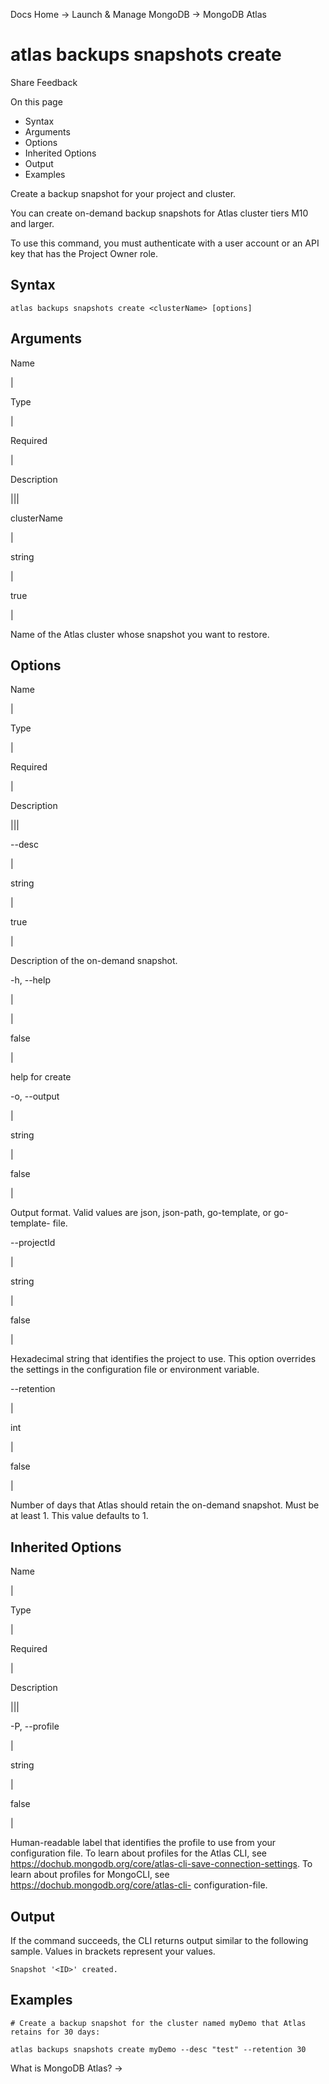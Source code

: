 Docs Home → Launch & Manage MongoDB → MongoDB Atlas

# atlas backups snapshots create

Share Feedback

On this page

  * Syntax
  * Arguments
  * Options
  * Inherited Options
  * Output
  * Examples

Create a backup snapshot for your project and cluster.

You can create on-demand backup snapshots for Atlas cluster tiers M10 and
larger.

To use this command, you must authenticate with a user account or an API key
that has the Project Owner role.

## Syntax

    
    
    atlas backups snapshots create <clusterName> [options]  
      
  
## Arguments

Name

|

Type

|

Required

|

Description  
  
|||  
  
clusterName

|

string

|

true

|

Name of the Atlas cluster whose snapshot you want to restore.  
  
## Options

Name

|

Type

|

Required

|

Description  
  
|||  
  
\--desc

|

string

|

true

|

Description of the on-demand snapshot.  
  
-h, --help

|

|

false

|

help for create  
  
-o, --output

|

string

|

false

|

Output format. Valid values are json, json-path, go-template, or go-template-
file.  
  
\--projectId

|

string

|

false

|

Hexadecimal string that identifies the project to use. This option overrides
the settings in the configuration file or environment variable.  
  
\--retention

|

int

|

false

|

Number of days that Atlas should retain the on-demand snapshot. Must be at
least 1. This value defaults to 1.  
  
## Inherited Options

Name

|

Type

|

Required

|

Description  
  
|||  
  
-P, --profile

|

string

|

false

|

Human-readable label that identifies the profile to use from your
configuration file. To learn about profiles for the Atlas CLI, see
https://dochub.mongodb.org/core/atlas-cli-save-connection-settings. To learn
about profiles for MongoCLI, see https://dochub.mongodb.org/core/atlas-cli-
configuration-file.  
  
## Output

If the command succeeds, the CLI returns output similar to the following
sample. Values in brackets represent your values.

    
    
    Snapshot '<ID>' created.  
      
  
## Examples

    
    
    # Create a backup snapshot for the cluster named myDemo that Atlas retains for 30 days:  
      
    atlas backups snapshots create myDemo --desc "test" --retention 30  
  
What is MongoDB Atlas? →

